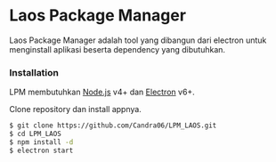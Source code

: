 # Laos Package Manager

Laos Package Manager adalah tool yang dibangun dari electron untuk menginstall aplikasi beserta dependency yang dibutuhkan.

### Installation

LPM membutuhkan [Node.js](https://nodejs.org/) v4+ dan [Electron](https://electronjs.org) v6+.

Clone repository dan install appnya.

```sh
$ git clone https://github.com/Candra06/LPM_LAOS.git
$ cd LPM_LAOS
$ npm install -d
$ electron start
```